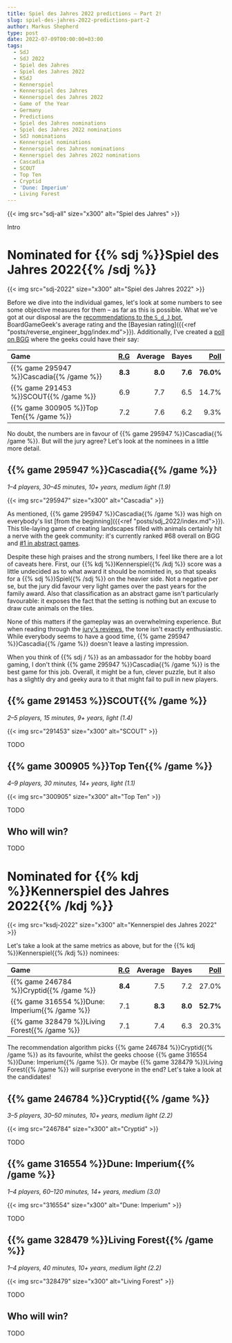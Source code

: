 ```yaml
---
title: Spiel des Jahres 2022 predictions – Part 2!
slug: spiel-des-jahres-2022-predictions-part-2
author: Markus Shepherd
type: post
date: 2022-07-09T00:00:00+03:00
tags:
  - SdJ
  - SdJ 2022
  - Spiel des Jahres
  - Spiel des Jahres 2022
  - KSdJ
  - Kennerspiel
  - Kennerspiel des Jahres
  - Kennerspiel des Jahres 2022
  - Game of the Year
  - Germany
  - Predictions
  - Spiel des Jahres nominations
  - Spiel des Jahres 2022 nominations
  - SdJ nominations
  - Kennerspiel nominations
  - Kennerspiel des Jahres nominations
  - Kennerspiel des Jahres 2022 nominations
  - Cascadia
  - SCOUT
  - Top Ten
  - Cryptid
  - 'Dune: Imperium'
  - Living Forest
---
```


{{< img src="sdj-all" size="x300" alt="Spiel des Jahres" >}}

Intro


# Nominated for {{% sdj %}}Spiel des Jahres 2022{{% /sdj %}}

{{< img src="sdj-2022" size="x300" alt="Spiel des Jahres 2022" >}}

Before we dive into the individual games, let's look at some numbers to see some objective measures for them – as far as this is possible. What we've got at our disposal are the [recommendations to the `S_d_J` bot](https://recommend.games/#/?for=S_d_J&yearMin=2022&yearMax=2021&include=291453,295947,300905,246784,316554,328479&excludeRated=false), BoardGameGeek's average rating and the [Bayesian rating]({{<ref "posts/reverse_engineer_bgg/index.md">}}). Additionally, I've created a [poll on BGG](https://boardgamegeek.com/thread/2897042/poll-spiel-des-jahres-2022-kennerspiel-des-jahres) where the geeks could have their say:

| Game | [R.G](https://recommend.games/#/?for=S_d_J&yearMin=2022&yearMax=2021&include=291453,295947,300905&excludeRated=false) | Average | Bayes | [Poll](https://boardgamegeek.com/thread/2897042/poll-spiel-des-jahres-2022-kennerspiel-des-jahres) |
|:---|---:|---:|---:|---:|
| {{% game 295947 %}}Cascadia{{% /game %}} | **8.3** | **8.0** | **7.6** | **76.0%** |
| {{% game 291453 %}}SCOUT{{% /game %}} | 6.9 | 7.7 | 6.5 | 14.7% |
| {{% game 300905 %}}Top Ten{{% /game %}} | 7.2 | 7.6 | 6.2 | 9.3% |

No doubt, the numbers are in favour of {{% game 295947 %}}Cascadia{{% /game %}}. But will the jury agree? Let's look at the nominees in a little more detail.


## {{% game 295947 %}}Cascadia{{% /game %}}

*1–4 players, 30–45 minutes, 10+ years, medium light (1.9)*

{{< img src="295947" size="x300" alt="Cascadia" >}}

As mentioned, {{% game 295947 %}}Cascadia{{% /game %}} was high on everybody's list [from the beginning]({{<ref "posts/sdj_2022/index.md">}}). This tile-laying game of creating landscapes filled with animals certainly hit a nerve with the geek community: it's currently ranked #68 overall on BGG and [#1 in abstract games](https://boardgamegeek.com/abstracts/browse/boardgame?sort=rank&rankobjecttype=family&rankobjectid=4666).

Despite these high praises and the strong numbers, I feel like there are a lot of caveats here. First, our {{% kdj %}}Kennerspiel{{% /kdj %}} score was a little undecided as to what award it should be nominted in, so that speaks for a {{% sdj %}}Spiel{{% /sdj %}} on the heavier side. Not a negative per se, but the jury did favour very light games over the past years for the family award. Also that classification as an abstract game isn't particularly favourable: it exposes the fact that the setting is nothing but an excuse to draw cute animals on the tiles.

None of this matters if the gameplay was an overwhelming experience. But when reading through the [jury's reviews](https://www.spiel-des-jahres.de/kritikenrundschau-cascadia-wo-fuchs-und-lachs-sich-gute-nacht-sagen/), the tone isn't exactly enthusiastic. While everybody seems to have a good time, {{% game 295947 %}}Cascadia{{% /game %}} doesn't leave a lasting impression.

When you think of {{% sdj / %}} as an ambassador for the hobby board gaming, I don't think {{% game 295947 %}}Cascadia{{% /game %}} is the best game for this job. Overall, it might be a fun, clever puzzle, but it also has a slightly dry and geeky aura to it that might fail to pull in new players.


## {{% game 291453 %}}SCOUT{{% /game %}}

*2–5 players, 15 minutes, 9+ years, light (1.4)*

{{< img src="291453" size="x300" alt="SCOUT" >}}

TODO


## {{% game 300905 %}}Top Ten{{% /game %}}

*4–9 players, 30 minutes, 14+ years, light (1.1)*

{{< img src="300905" size="x300" alt="Top Ten" >}}

TODO


## Who will win?

TODO


# Nominated for {{% kdj %}}Kennerspiel des Jahres 2022{{% /kdj %}}

{{< img src="ksdj-2022" size="x300" alt="Kennerspiel des Jahres 2022" >}}

Let's take a look at the same metrics as above, but for the {{% kdj %}}Kennerspiel{{% /kdj %}} nominees:

| Game | [R.G](https://recommend.games/#/?for=S_d_J&yearMin=2022&yearMax=2021&include=246784,316554,328479&excludeRated=false) | Average | Bayes | [Poll](https://boardgamegeek.com/thread/2897042/poll-spiel-des-jahres-2022-kennerspiel-des-jahres) |
|:---|---:|---:|---:|---:|
| {{% game 246784 %}}Cryptid{{% /game %}} | **8.4** | 7.5 | 7.2 | 27.0% |
| {{% game 316554 %}}Dune: Imperium{{% /game %}} | 7.1 | **8.3** | **8.0** | **52.7%** |
| {{% game 328479 %}}Living Forest{{% /game %}} | 7.1 | 7.4 | 6.3 | 20.3% |

The recommendation algorithm picks {{% game 246784 %}}Cryptid{{% /game %}} as its favourite, whilst the geeks choose {{% game 316554 %}}Dune: Imperium{{% /game %}}. Or maybe {{% game 328479 %}}Living Forest{{% /game %}} will surprise everyone in the end? Let's take a look at the candidates!


## {{% game 246784 %}}Cryptid{{% /game %}}

*3–5 players, 30–50 minutes, 10+ years, medium light (2.2)*

{{< img src="246784" size="x300" alt="Cryptid" >}}

TODO


## {{% game 316554 %}}Dune: Imperium{{% /game %}}

*1–4 players, 60–120 minutes, 14+ years, medium (3.0)*

{{< img src="316554" size="x300" alt="Dune: Imperium" >}}

TODO


## {{% game 328479 %}}Living Forest{{% /game %}}

*1–4 players, 40 minutes, 10+ years, medium light (2.2)*

{{< img src="328479" size="x300" alt="Living Forest" >}}

TODO


## Who will win?

TODO
